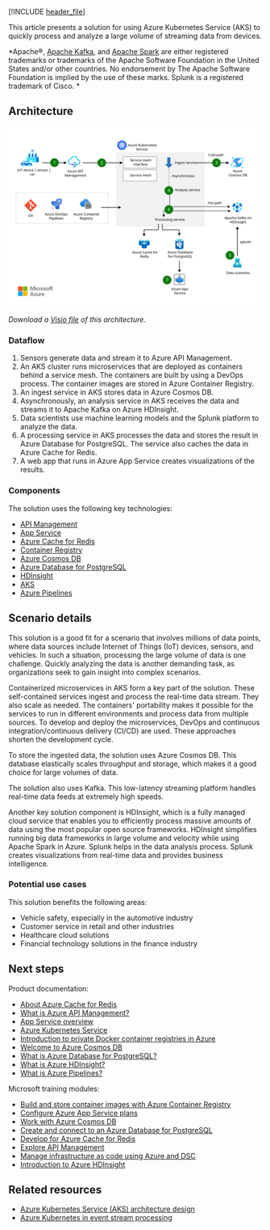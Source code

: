 [!INCLUDE [header_file](../../../includes/sol-idea-header.md)]

This article presents a solution for using Azure Kubernetes Service (AKS) to quickly process and analyze a large volume of streaming data from devices.

*Apache®, [Apache Kafka](https://kafka.apache.org/), and [Apache Spark](https://spark.apache.org) are either registered trademarks or trademarks of the Apache Software Foundation in the United States and/or other countries. No endorsement by The Apache Software Foundation is implied by the use of these marks. Splunk is a registered trademark of Cisco. *

## Architecture

![Architecture diagram that shows how streaming data from devices is ingested, processed, and analyzed.](../media/data-streaming-scenario.svg)

*Download a [Visio file](https://arch-center.azureedge.net/data-streaming-scenario.vsdx) of this architecture.*

### Dataflow

1. Sensors generate data and stream it to Azure API Management.
1. An AKS cluster runs microservices that are deployed as containers behind a service mesh. The containers are built by using a DevOps process. The container images are stored in Azure Container Registry.
1. An ingest service in AKS stores data in Azure Cosmos DB.
1. Asynchronously, an analysis service in AKS receives the data and streams it to Apache Kafka on Azure HDInsight.
1. Data scientists use machine learning models and the Splunk platform to analyze the data.
1. A processing service in AKS processes the data and stores the result in Azure Database for PostgreSQL. The service also caches the data in Azure Cache for Redis.
1. A web app that runs in Azure App Service creates visualizations of the results.

### Components

The solution uses the following key technologies:

- [API Management](https://azure.microsoft.com/services/api-management)
- [App Service](/azure/well-architected/service-guides/app-service-web-apps)
- [Azure Cache for Redis](https://azure.microsoft.com/services/cache)
- [Container Registry](https://azure.microsoft.com/services/container-registry)
- [Azure Cosmos DB](https://azure.microsoft.com/services/cosmos-db)
- [Azure Database for PostgreSQL](https://azure.microsoft.com/services/postgresql)
- [HDInsight](https://azure.microsoft.com/services/hdinsight)
- [AKS](https://azure.microsoft.com/services/kubernetes-service)
- [Azure Pipelines](https://azure.microsoft.com/services/devops/pipelines)

## Scenario details

This solution is a good fit for a scenario that involves millions of data points, where data sources include Internet of Things (IoT) devices, sensors, and vehicles. In such a situation, processing the large volume of data is one challenge. Quickly analyzing the data is another demanding task, as organizations seek to gain insight into complex scenarios.

Containerized microservices in AKS form a key part of the solution. These self-contained services ingest and process the real-time data stream. They also scale as needed. The containers' portability makes it possible for the services to run in different environments and process data from multiple sources. To develop and deploy the microservices, DevOps and continuous integration/continuous delivery (CI/CD) are used. These approaches shorten the development cycle.

To store the ingested data, the solution uses Azure Cosmos DB. This database elastically scales throughput and storage, which makes it a good choice for large volumes of data.

The solution also uses Kafka. This low-latency streaming platform handles real-time data feeds at extremely high speeds.

Another key solution component is HDInsight, which is a fully managed cloud service that enables you to efficiently process massive amounts of data using the most popular open source frameworks. HDInsight simplifies running big data frameworks in large volume and velocity while using Apache Spark in Azure. Splunk helps in the data analysis process. Splunk creates visualizations from real-time data and provides business intelligence.

### Potential use cases

This solution benefits the following areas:

- Vehicle safety, especially in the automotive industry
- Customer service in retail and other industries
- Healthcare cloud solutions
- Financial technology solutions in the finance industry

## Next steps

Product documentation:

- [About Azure Cache for Redis](/azure/azure-cache-for-redis/cache-overview)
- [What is Azure API Management?](/azure/api-management/api-management-key-concepts)
- [App Service overview](/azure/app-service/overview)
- [Azure Kubernetes Service](/azure/aks/intro-kubernetes)
- [Introduction to private Docker container registries in Azure](/azure/container-registry/container-registry-intro)
- [Welcome to Azure Cosmos DB](/azure/cosmos-db/introduction)
- [What is Azure Database for PostgreSQL?](/azure/postgresql/overview)
- [What is Azure HDInsight?](/azure/hdinsight/hdinsight-overview)
- [What is Azure Pipelines?](/azure/devops/pipelines/get-started/what-is-azure-pipelines)

Microsoft training modules:

- [Build and store container images with Azure Container Registry](/training/modules/build-and-store-container-images)
- [Configure Azure App Service plans](/training/modules/configure-app-service-plans)
- [Work with Azure Cosmos DB](/training/modules/work-with-cosmos-db)
- [Create and connect to an Azure Database for PostgreSQL](/training/modules/create-connect-to-postgres)
- [Develop for Azure Cache for Redis](/training/modules/develop-for-azure-cache-for-redis)
- [Explore API Management](/training/modules/explore-api-management)
- [Manage infrastructure as code using Azure and DSC](/training/paths/az-400-manage-infrastructure-as-code-using-azure)
- [Introduction to Azure HDInsight](/training/modules/intro-to-azure-hdinsight)

## Related resources

- [Azure Kubernetes Service (AKS) architecture design](../../reference-architectures/containers/aks-start-here.md)
- [Azure Kubernetes in event stream processing](serverless-event-processing-aks.yml)
